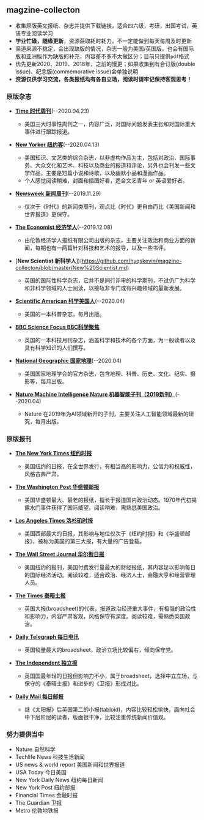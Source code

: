 ## magzine-collecton

- 收集原版英文报纸、杂志并提供下载链接，适合四六级，考研，出国考试，英语专业阅读学习
- **学业忙碌，随缘更新**，资源获取耗时耗力，不一定能做到每天每周及时更新
- 渠道来源不稳定，会出现缺版的情况，杂志一般为美国/英国版，也会有国际版和亚洲版作为缺版的补充，内容差不多不太做区分；目前只提供`pdf`格式
- 优先更新2020、2019、2018年，之前的慢更；如果收集到有合订版(double issue)、纪念版(commemorative issue)会单独说明
- **资源仅供学习交流，各类报纸均有各自立场，阅读时请牢记保持客观思考！**

### 原版杂志

- [**Time 时代周刊**](https://github.com/hyqskevin/magzine-collecton/blob/master/Time.md)(--2020.04.23)
  - 美国三大时事性周刊之一，内容广泛，对国际问题发表主张和对国际重大事件进行跟踪报道。
  
- [**New Yorker 纽约客**](https://github.com/hyqskevin/magzine-collecton/blob/master/New%20Yorker.md)(--2020.04.13)
  - 美国知识、文艺类的综合杂志，以非虚构作品为主，包括对政治、国际事务、大众文化和艺术、科技以及商业的报道和评论，另外也会刊发一些文学作品，主要是短篇小说和诗歌，以及幽默小品和漫画作品。
  - 个人感觉阅读稍难，封面和插图好看，适合文艺青年 or 英语爱好者。
  
- [**Newsweek 新闻周刊**](https://github.com/hyqskevin/magzine-collecton/blob/master/Newsweek.md)(--2019.11.29)
  - 仅次于《时代》的新闻类周刊，观点比《时代》更自由而比《美国新闻和世界报道》更保守。
  
- [**The Economist 经济学人**](https://github.com/hyqskevin/magzine-collecton/blob/master/The%20Economist.md)(--2019.12.08)
  - 由伦敦经济学人报纸有限公司出版的杂志，主要关注政治和商业方面的新闻，每期也有一两篇针对科技和艺术的报导，以及一些书评。

- [**New Scientist 新科学人**])(https://github.com/hyqskevin/magzine-collecton/blob/master/New%20Scientist.md)
  - 英国的国际性科学杂志，它并不是同行评审的科学期刊，不过仍广为科学和非科学领域的人士阅读，以接轨非专门或有兴趣领域的最新发展。
  
- [**Scientific American 科学美国人**](https://github.com/hyqskevin/magzine-collecton/blob/master/Scientific%20American.md)(--2020.04)
  - 美国的一本科普杂志，每月出版。
  
- [**BBC Science Focus BBC科学聚焦**](https://github.com/hyqskevin/magzine-collecton/blob/master/BBC%20Science%20Focus.md)
  - 英国的一本科技月刊杂志，涵盖科学和技术的各个方面，为一般读者以及具有科学知识的人们撰写。
  
- [**National Geographic 国家地理**](https://github.com/hyqskevin/magzine-collecton/blob/master/National%20Geograpy.md)(--2020.04)
  - 美国国家地理学会的官方杂志，包含地理、科普、历史、文化、纪实、摄影等，每月出版。
  
- [**Nature Machine Intelligence Nature 机器智能子刊（2019新刊）**](https://github.com/hyqskevin/magzine-collecton/blob/master/Nature%20Machine%20Intelligence.md)(--2020.04)
  - Nature 在2019年为AI领域新开的子刊，主要关注人工智能领域最新的研究，每月出版。
  
### 原版报刊

- [**The New York Times 纽约时报**](https://github.com/hyqskevin/magzine-collecton/blob/master/The%20New%20York%20Times.md)
  - 美国纽约的日报，在全世界发行，有相当高的影响力，公信力和权威性，风格古典严肃。
  
- [**The Washington Post 华盛顿邮报**](https://github.com/hyqskevin/magzine-collecton/blob/master/The%20Washington%20Post.md)
  - 美国华盛顿最大、最老的报纸，擅长于报道国内政治动态。1970年代初揭露水门事件获得了国际威望。阅读稍难，需熟悉美国政治。
  
- [**Los Angeles Times 洛杉矶时报**](https://github.com/hyqskevin/magzine-collecton/blob/master/Los%20Angeles%20Times.md)
  - 美国西部最大的日报，其影响与地位仅次于《纽约时报》和《华盛顿邮报》，被称为美国的第三大报，有大量的广告登载。
  
- [**The Wall Street Journal 华尔街日报**](https://github.com/hyqskevin/magzine-collecton/blob/master/WSJ.md)
  - 美国纽约的报刊，美国付费发行量最大的财经报纸，其内容足以影响每日的国际经济活动。阅读较难，适合政治、经济人士，金融大亨和经营管理人员。
  
- [**The Times 泰晤士报**](https://github.com/hyqskevin/magzine-collecton/blob/master/The%20Times.md)
  - 英国大报(broadsheet)的代表，报道政治经济重大事件，有极强的政治性和影响力，内容严肃客观，风格保守有深度。阅读较难，需熟悉英国政治。
  
- [**Daily Telegraph 每日电讯**](https://github.com/hyqskevin/magzine-collecton/blob/master/Daily%20Telegraph.md)
  - 英国销量最大的broadsheet，政治立场比较偏右，倾向保守党。
  
- [**The Independent 独立报**](https://github.com/hyqskevin/magzine-collecton/blob/master/The%20Independent.md)
  - 英国国最年轻的日报但影响力不小，属于broadsheet，选择中立立场，与保守的《泰晤士报》和进步的《卫报》形成对比。
  
- [**Daily Mail 每日邮报**](https://github.com/hyqskevin/magzine-collecton/blob/master/Daily%20Mail.md)
  - 继《太阳报》后英国第二的小报(tabloid)，内容比较轻松愉快，面向社会中下层阶层的读者，版面很干净，比较注重传统新闻价值观。
  

### 努力提供当中

- Nature 自然科学
- Techlife News 科技生活新闻
- US news & world report 美国新闻和世界报道
- USA Today 今日美国
- New York Daily News 纽约每日新闻
- New York Post 纽约邮报
- Financial Times 金融时报
- The Guardian 卫报
- Metro 伦敦地铁报
